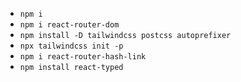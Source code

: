 - `npm i`
- `npm i react-router-dom`
- `npm install -D tailwindcss postcss autoprefixer`
- `npx tailwindcss init -p`
- `npm i react-router-hash-link`
- `npm install react-typed`